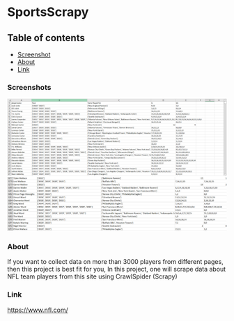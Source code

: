 # SportsScrapy

## Table of contents
* [Screenshot](#screenshot)
* [About](#about)
* [Link](#link)

### Screenshots
<img src="scraped_players.PNG" alt="a"/>
<img src="scraped_players2.PNG" alt="a"/>

### About
If you want to collect data on more than 3000 players from different pages, then this project is best fit for you,
In this project, one will scrape data about NFL team players from this site using CrawlSpider (Scrapy)

### Link
https://www.nfl.com/ 
